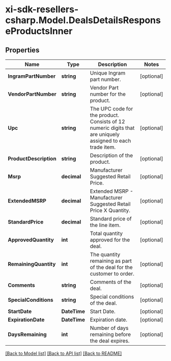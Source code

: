 # xi-sdk-resellers-csharp.Model.DealsDetailsResponseProductsInner

## Properties

Name | Type | Description | Notes
------------ | ------------- | ------------- | -------------
**IngramPartNumber** | **string** | Unique Ingram part number. | [optional] 
**VendorPartNumber** | **string** | Vendor Part number for the product. | [optional] 
**Upc** | **string** | The UPC code for the product. Consists of 12 numeric digits that are uniquely assigned to each trade item. | [optional] 
**ProductDescription** | **string** | Description of the product. | [optional] 
**Msrp** | **decimal** | Manufacturer Suggested Retail Price. | [optional] 
**ExtendedMSRP** | **decimal** | Extended MSRP - Manufacturer Suggested Retail Price X Quantity. | [optional] 
**StandardPrice** | **decimal** | Standard price of the line item. | [optional] 
**ApprovedQuantity** | **int** | Total quantity approved for the deal. | [optional] 
**RemainingQuantity** | **int** | The quantity remaining as part of the deal for the customer to order. | [optional] 
**Comments** | **string** | Comments of the deal. | [optional] 
**SpecialConditions** | **string** | Special conditions of the deal. | [optional] 
**StartDate** | **DateTime** | Start Date. | [optional] 
**ExpirationDate** | **DateTime** | Expiration date. | [optional] 
**DaysRemaining** | **int** | Number of days remaining before the deal expires. | [optional] 

[[Back to Model list]](../README.md#documentation-for-models) [[Back to API list]](../README.md#documentation-for-api-endpoints) [[Back to README]](../README.md)

